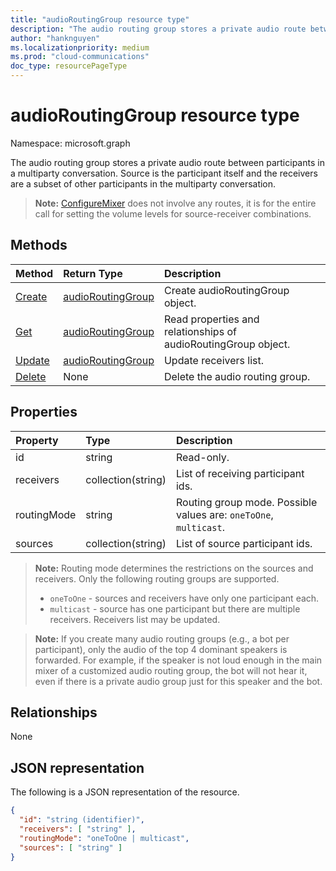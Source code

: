 ```yaml
---
title: "audioRoutingGroup resource type"
description: "The audio routing group stores a private audio route between participants in a multiparty conversation. Source is the participant itself and the receivers are a subset of other participants in the multiparty conversation."
author: "hanknguyen"
ms.localizationpriority: medium
ms.prod: "cloud-communications"
doc_type: resourcePageType
---
```


# audioRoutingGroup resource type

Namespace: microsoft.graph

The audio routing group stores a private audio route between participants in a multiparty conversation. Source is the participant itself and the receivers are a subset of other participants in the multiparty conversation.

> **Note:** [ConfigureMixer](../api/participant-configuremixer.md) does not involve any routes, it is for the entire call for setting the volume levels for source-receiver combinations.

## Methods

| Method                                                  | Return Type                               | Description                                  |
|:--------------------------------------------------------|:------------------------------------------|:---------------------------------------------|
| [Create](../api/audioroutinggroup-get.md)               | [audioRoutingGroup](audioroutinggroup.md) | Create audioRoutingGroup object.             |
| [Get](../api/audioroutinggroup-get.md)                  | [audioRoutingGroup](audioroutinggroup.md) | Read properties and relationships of audioRoutingGroup object.|
| [Update](../api/audioroutinggroup-update.md)            | [audioRoutingGroup](audioroutinggroup.md) | Update receivers list.                       |
| [Delete](../api/audioroutinggroup-delete.md)            | None                                      | Delete the audio routing group.              |

## Properties

| Property      | Type              | Description                                                          |
| :----------   | :---------------- | :--------------------------------------------------------------------|
| id            | string            | Read-only.                                                           |
| receivers     | collection(string) | List of receiving participant ids.                                   |
| routingMode   | string            | Routing group mode.  Possible values are: `oneToOne`, `multicast`.   |
| sources       | collection(string) | List of source participant ids.                                      |

> **Note:** Routing mode determines the restrictions on the sources and receivers. Only the following routing groups are supported.
> - `oneToOne` - sources and receivers have only one participant each.
> - `multicast` - source has one participant but there are multiple receivers. Receivers list may be updated.

> **Note:** If you create many audio routing groups (e.g., a bot per participant), only the audio of the top 4 dominant speakers is forwarded. For example, if the speaker is not loud enough in the main mixer of a customized audio routing group, the bot will not hear it, even if there is a private audio group just for this speaker and the bot.

## Relationships
None

## JSON representation

The following is a JSON representation of the resource.

<!-- {
  "blockType": "resource",
  "optionalProperties": [

  ],
  "@odata.type": "microsoft.graph.audioRoutingGroup"
}-->
```json
{
  "id": "string (identifier)",
  "receivers": [ "string" ],
  "routingMode": "oneToOne | multicast",
  "sources": [ "string" ]
}
```
<!-- uuid: 8fcb5dbc-d5aa-4681-8e31-b001d5168d79
2015-10-25 14:57:30 UTC -->
<!--
{
  "type": "#page.annotation",
  "description": "audioRoutingGroup resource",
  "keywords": "",
  "section": "documentation",
  "tocPath": "",
  "suppressions": []
}
-->